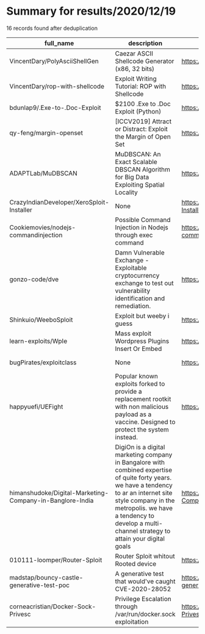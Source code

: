 
# Summary for results/2020/12/19
    
16 records found after deduplication

| full_name | description | html_url | matched_list | matched_count | pushed_at | size | stargazers_count | language | forks_count |
|----------------------------------------------------------|-----------------------------------------------------------------------------------------------------------------------------------------------------------------------------------------------------------------------------------------------------------------|-----------------------------------------------------------------------------|--------------------------|-----------------|---------------------------|--------|--------------------|------------|---------------|
| VincentDary/PolyAsciiShellGen | Caezar ASCII Shellcode Generator (x86, 32 bits) | https://github.com/VincentDary/PolyAsciiShellGen | ['shellcode'] | 1 | 2020-12-19 17:21:36+00:00 | 41 | 24 | C | 6 |
| VincentDary/rop-with-shellcode | Exploit Writing Tutorial: ROP with Shellcode | https://github.com/VincentDary/rop-with-shellcode | ['exploit', 'shellcode'] | 2 | 2020-12-19 17:17:08+00:00 | 473 | 4 | Perl | 1 |
| bdunlap9/.Exe-to-.Doc-Exploit | $2100 .Exe to .Doc Exploit (Python) | https://github.com/bdunlap9/.Exe-to-.Doc-Exploit | ['exploit'] | 1 | 2020-12-19 20:37:35+00:00 | 2 | 47 | Python | 41 |
| qy-feng/margin-openset | [ICCV2019] Attract or Distract: Exploit the Margin of Open Set | https://github.com/qy-feng/margin-openset | ['exploit'] | 1 | 2020-12-19 16:58:56+00:00 | 1033 | 28 | Python | 2 |
| ADAPTLab/MuDBSCAN | MuDBSCAN: An Exact Scalable DBSCAN Algorithm for Big Data Exploiting Spatial Locality | https://github.com/ADAPTLab/MuDBSCAN | ['exploit'] | 1 | 2020-12-19 12:08:36+00:00 | 65 | 4 | C++ | 2 |
| CrazyIndianDeveloper/XeroSploit-Installer | None | https://github.com/CrazyIndianDeveloper/XeroSploit-Installer | ['sploit'] | 1 | 2020-12-19 14:01:06+00:00 | 16 | 7 | Shell | 0 |
| Cookiemovies/nodejs-commandinjection | Possible Command Injection in Nodejs through exec command | https://github.com/Cookiemovies/nodejs-commandinjection | ['command injection'] | 1 | 2020-12-19 16:55:50+00:00 | 135 | 0 | JavaScript | 0 |
| gonzo-code/dve | Damn Vulnerable Exchange - Exploitable cryptocurrency exchange to test out vulnerability identification and remediation. | https://github.com/gonzo-code/dve | ['exploit'] | 1 | 2020-12-19 22:51:34+00:00 | 484 | 1 | JavaScript | 0 |
| Shinkuio/WeeboSploit | Exploit but weeby i guess | https://github.com/Shinkuio/WeeboSploit | ['exploit', 'sploit'] | 2 | 2020-12-19 01:56:34+00:00 | 1 | 0 | | 0 |
| learn-exploits/WpIe | Mass exploit Wordpress Plugins Insert Or Embed | https://github.com/learn-exploits/WpIe | ['exploit'] | 1 | 2020-12-19 04:49:12+00:00 | 2 | 1 | Shell | 0 |
| bugPirates/exploitclass | None | https://github.com/bugPirates/exploitclass | ['exploit'] | 1 | 2020-12-19 05:46:02+00:00 | 3787 | 0 | C | 0 |
| happyuefi/UEFight | Popular known exploits forked to provide a replacement rootkit with non malicious payload as a vaccine. Designed to protect the system instead. | https://github.com/happyuefi/UEFight | ['exploit'] | 1 | 2020-12-19 10:46:24+00:00 | 14 | 4 | | 0 |
| himanshudoke/Digital-Marketing-Company-in-Banglore-India | DigiOn is a digital marketing company in Bangalore with combined expertise of quite forty years. we have a tendency to ar an internet site style company in the metropolis. we have a tendency to develop a multi-channel strategy to attain your digital goals | https://github.com/himanshudoke/Digital-Marketing-Company-in-Banglore-India | ['exploit'] | 1 | 2020-12-19 13:17:16+00:00 | 5 | 0 | | 0 |
| 010111-loomper/Router-Sploit | Router Sploit whitout Rooted device | https://github.com/010111-loomper/Router-Sploit | ['sploit'] | 1 | 2020-12-19 20:28:57+00:00 | 1 | 0 | | 0 |
| madstap/bouncy-castle-generative-test-poc | A generative test that would've caught CVE-2020-28052 | https://github.com/madstap/bouncy-castle-generative-test-poc | ['cve poc'] | 1 | 2020-12-19 22:30:57+00:00 | 5 | 0 | Clojure | 0 |
| corneacristian/Docker-Sock-Privesc | Privilege Escalation through /var/run/docker.sock exploitation | https://github.com/corneacristian/Docker-Sock-Privesc | ['exploit'] | 1 | 2020-12-19 23:38:54+00:00 | 3 | 3 | Shell | 1 |
